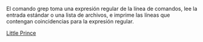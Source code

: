  El comando grep toma una expresión regular de la línea de comandos, lee la entrada estándar o una lista de archivos, e imprime las líneas que contengan coincidencias para la expresión regular.
 
 <a href="https://blogs.ubc.ca/edcp508/files/2016/02/TheLittlePrince.pdf" target="_blank">Little Prince</a>
